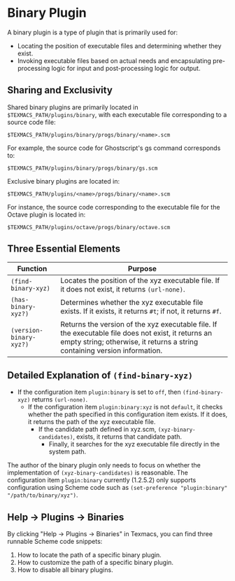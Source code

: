 # Binary Plugin
A binary plugin is a type of plugin that is primarily used for:
+ Locating the position of executable files and determining whether they exist.
+ Invoking executable files based on actual needs and encapsulating pre-processing logic for input and post-processing logic for output.

## Sharing and Exclusivity
Shared binary plugins are primarily located in `$TEXMACS_PATH/plugins/binary`, with each executable file corresponding to a source code file:
```
$TEXMACS_PATH/plugins/binary/progs/binary/<name>.scm
```
For example, the source code for Ghostscript's gs command corresponds to:
```
$TEXMACS_PATH/plugins/binary/progs/binary/gs.scm
```

Exclusive binary plugins are located in:
```
$TEXMACS_PATH/plugins/<name>/progs/binary/<name>.scm
```
For instance, the source code corresponding to the executable file for the Octave plugin is located in:
```
$TEXMACS_PATH/plugins/octave/progs/binary/octave.scm
```

## Three Essential Elements
| Function  | Purpose  |
|---|---|
| `(find-binary-xyz)` | Locates the position of the xyz executable file. If it does not exist, it returns `(url-none)`. |
| `(has-binary-xyz?)` | Determines whether the xyz executable file exists. If it exists, it returns `#t`; if not, it returns `#f`. |
| `(version-binary-xyz?)` | Returns the version of the xyz executable file. If the executable file does not exist, it returns an empty string; otherwise, it returns a string containing version information. |

## Detailed Explanation of `(find-binary-xyz)`
+ If the configuration item `plugin:binary` is set to `off`, then `(find-binary-xyz)` returns `(url-none)`.
  + If the configuration item `plugin:binary:xyz` is not `default`, it checks whether the path specified in this configuration item exists. If it does, it returns the path of the xyz executable file.
    + If the candidate path defined in xyz.scm, `(xyz-binary-candidates)`, exists, it returns that candidate path.
      + Finally, it searches for the xyz executable file directly in the system path.

The author of the binary plugin only needs to focus on whether the implementation of `(xyz-binary-candidates)` is reasonable. The configuration item `plugin:binary` currently (1.2.5.2) only supports configuration using Scheme code such as `(set-preference "plugin:binary" "/path/to/binary/xyz")`.

## Help -> Plugins -> Binaries
By clicking "Help -> Plugins -> Binaries" in Texmacs, you can find three runnable Scheme code snippets:
1. How to locate the path of a specific binary plugin.
2. How to customize the path of a specific binary plugin.
3. How to disable all binary plugins.
